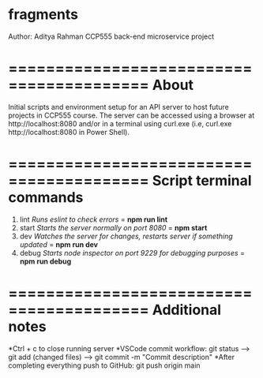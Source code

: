 # fragments

Author: Aditya Rahman
CCP555 back-end microservice project

=========================================
About
=========================================
Initial scripts and environment setup for an API server to host future projects in CCP555 course.
The server can be accessed using a browser at http://localhost:8080 and/or in a terminal using
curl.exe (i.e, curl.exe http://localhost:8080 in Power Shell).

=========================================
Script terminal commands
=========================================

1. lint _Runs eslint to check errors_ = **npm run lint**
2. start _Starts the server normally on port 8080_ = **npm start**
3. dev _Watches the server for changes, restarts server if something updated_ = **npm run dev**
4. debug _Starts node inspector on port 9229 for debugging purposes_ = **npm run debug**

=========================================
Additional notes
=========================================
*Ctrl + c to close running server
*VSCode commit workflow: git status --> git add (changed files) --> git commit -m "Commit description"
\*After completing everything push to GitHub: git push origin main
